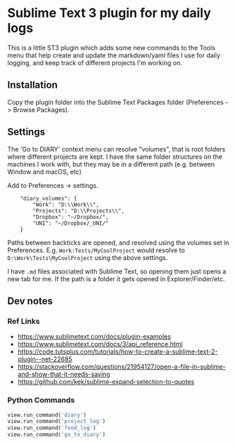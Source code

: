 
# Sublime Text 3 plugin for my daily logs

This is a little ST3 plugin which adds some new commands to the Tools menu that help create and update the markdown/yaml files I use for daily logging, and keep track of different projects I'm working on.

## Installation

Copy the plugin folder into the Sublime Text Packages folder (Preferences -> Browse Packages).

## Settings

The 'Go to DIARY' context menu can resolve "volumes", that is root folders where different projects are kept. I have the same folder structures on the machines I work with, but they may be in a different path (e.g. between Window and macOS, etc)

Add to Preferences -> settings.

```
	"diary_volumes": {
		"Work": "D:\\Work\\",
		"Projects": "D:\\Projects\\",
		"Dropbox": "~/Dropbox/",
		"UNI": "~/Dropbox/_UNI/"
	}
```

Paths between backticks are opened, and resolved using the volumes set in Preferences. E.g. `Work:Tests/MyCoolProject` would resolve to `D:\Work\Tests\MyCoolProject` using the above settings.

I have `.md` files associated with Sublime Text, so opening them just opens a new tab for me. If the path is a folder it gets opened in Explorer/Finder/etc.

## Dev notes

### Ref Links

- https://www.sublimetext.com/docs/plugin-examples
- https://www.sublimetext.com/docs/3/api_reference.html
- https://code.tutsplus.com/tutorials/how-to-create-a-sublime-text-2-plugin--net-22685
- https://stackoverflow.com/questions/21954127/open-a-file-in-sublime-and-show-that-it-needs-saving
- https://github.com/kek/sublime-expand-selection-to-quotes

### Python Commands

```py
view.run_command('diary')
view.run_command('project_log')
view.run_command('food_log')
view.run_command('go_to_diary')
```
